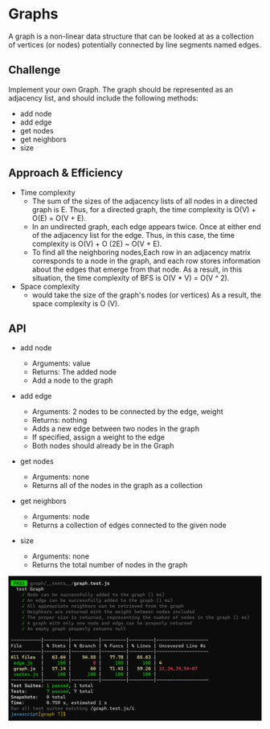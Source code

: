 # Graphs
A graph is a non-linear data structure that can be looked at as a collection of vertices (or nodes) potentially connected by line segments named edges.



## Challenge
Implement your own Graph. The graph should be represented as an adjacency list, and should include the following methods:

+ add node
+ add edge
+ get nodes
+ get neighbors
+ size

## Approach & Efficiency
+ Time complexity
  + The sum of the sizes of the adjacency lists of all nodes in a directed graph is E. Thus, for a directed graph, the time complexity is O(V) + O(E) = O(V + E).
  + In an undirected graph, each edge appears twice. Once at either end of the adjacency list for the edge. Thus, in this case, the time complexity is O(V) + O (2E) ~ O(V + E).
  + To find all the neighboring nodes,Each row in an adjacency matrix corresponds to a node in the graph, and each row stores information about the edges that emerge from that node. As a result, in this situation, the time complexity of BFS is O(V * V) = O(V ^ 2).
+ Space complexity  
  + would take the size of the graph's nodes (or vertices) As a result, the space complexity is O (V).

## API
+ add node
  + Arguments: value
  + Returns: The added node
  + Add a node to the graph

+ add edge
  + Arguments: 2 nodes to be connected by the edge, weight 
  + Returns: nothing
  + Adds a new edge between two nodes in the graph
  + If specified, assign a weight to the edge
  + Both nodes should already be in the Graph

+ get nodes
  + Arguments: none
  + Returns all of the nodes in the graph as a collection

+ get neighbors
  + Arguments: node
  + Returns a collection of edges connected to the given node

+ size
  + Arguments: none
  + Returns the total number of nodes in the graph

![test](./img/graphTest.png)